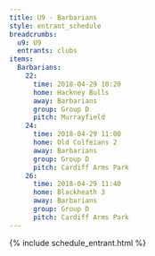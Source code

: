 ```yaml
---
title: U9 - Barbarians
style: entrant_schedule
breadcrumbs:
  u9: U9
  entrants: clubs
items:
  Barbarians:
    22:
      time: 2018-04-29 10:20
      home: Hackney Bulls
      away: Barbarians
      group: Group D
      pitch: Murrayfield
    24:
      time: 2018-04-29 11:00
      home: Old Colfeians 2
      away: Barbarians
      group: Group D
      pitch: Cardiff Arms Park
    26:
      time: 2018-04-29 11:40
      home: Blackheath 3
      away: Barbarians
      group: Group D
      pitch: Cardiff Arms Park
---
```


{% include schedule_entrant.html %}
